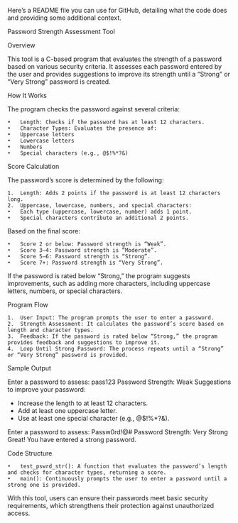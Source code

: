 Here’s a README file you can use for GitHub, detailing what the code does and providing some additional context.

Password Strength Assessment Tool

Overview

This tool is a C-based program that evaluates the strength of a password based on various security criteria. It assesses each password entered by the user and provides suggestions to improve its strength until a “Strong” or “Very Strong” password is created.

How It Works

The program checks the password against several criteria:

	•	Length: Checks if the password has at least 12 characters.
	•	Character Types: Evaluates the presence of:
	•	Uppercase letters
	•	Lowercase letters
	•	Numbers
	•	Special characters (e.g., @$!%*?&)

Score Calculation

The password’s score is determined by the following:

	1.	Length: Adds 2 points if the password is at least 12 characters long.
	2.	Uppercase, lowercase, numbers, and special characters:
	•	Each type (uppercase, lowercase, number) adds 1 point.
	•	Special characters contribute an additional 2 points.

Based on the final score:

	•	Score 2 or below: Password strength is “Weak”.
	•	Score 3–4: Password strength is “Moderate”.
	•	Score 5–6: Password strength is “Strong”.
	•	Score 7+: Password strength is “Very Strong”.

If the password is rated below “Strong,” the program suggests improvements, such as adding more characters, including uppercase letters, numbers, or special characters.

Program Flow

	1.	User Input: The program prompts the user to enter a password.
	2.	Strength Assessment: It calculates the password’s score based on length and character types.
	3.	Feedback: If the password is rated below “Strong,” the program provides feedback and suggestions to improve it.
	4.	Loop Until Strong Password: The process repeats until a “Strong” or “Very Strong” password is provided.

Sample Output

Enter a password to assess: pass123
Password Strength: Weak
Suggestions to improve your password:
- Increase the length to at least 12 characters.
- Add at least one uppercase letter.
- Use at least one special character (e.g., @$!%*?&).

Enter a password to assess: Passw0rd!@#
Password Strength: Very Strong
Great! You have entered a strong password.

Code Structure

	•	test_pswrd_str(): A function that evaluates the password’s length and checks for character types, returning a score.
	•	main(): Continuously prompts the user to enter a password until a strong one is provided.

With this tool, users can ensure their passwords meet basic security requirements, which strengthens their protection against unauthorized access.
